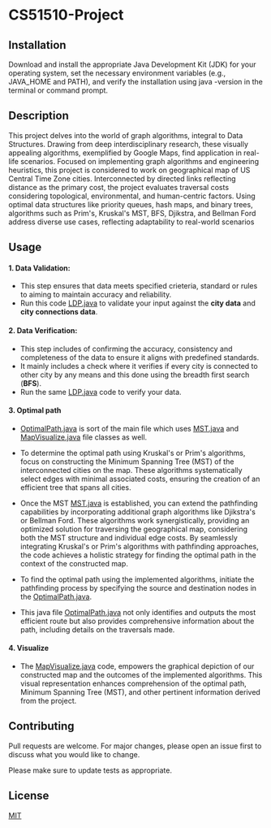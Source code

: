 # CS51510-Project

## Installation
Download and install the appropriate Java Development Kit (JDK) for your operating system, set the necessary environment variables (e.g., JAVA_HOME and PATH), and verify the installation using java -version in the terminal or command prompt.

## Description
This project delves into the world of graph algorithms, integral to Data Structures. Drawing from deep interdisciplinary research, these visually appealing algorithms, exemplified by Google Maps, find application in real-life scenarios. Focused on implementing graph algorithms and engineering heuristics, this project is considered to work on geographical map of US Central Time Zone cities. Interconnected by directed links reflecting distance as the primary cost, the project evaluates traversal costs considering topological, environmental, and human-centric factors. Using optimal data structures like priority queues, hash maps, and binary trees, algorithms such as Prim's, Kruskal's MST, BFS, Djikstra, and Bellman Ford address diverse use cases, reflecting adaptability to real-world scenarios

## Usage
#### 1. Data Validation:
- This step ensures that data meets specified crieteria, standard or rules to aiming to maintain accuracy and reliability.
- Run this code [LDP.java](src/LDP.java) to validate your input against the **city data** and **city connections data**.

#### 2. Data Verification:
- This step includes of confirming the accuracy, consistency and completeness of the data to ensure it aligns with predefined standards.
- It mainly includes a check where it verifies if every city is connected to other city by any means and this done using the breadth first search (**BFS**).
- Run the same [LDP.java](LDP.java) code to verify your data.
     
#### 3. Optimal path
- [OptimalPath.java](OptimalPath.java) is sort of the main file which uses [MST.java](MST.java) and [MapVisualize.java](MapVisualize.java) file classes as well. 

- To determine the optimal path using Kruskal's or Prim's algorithms, focus on constructing the Minimum Spanning Tree (MST) of the interconnected cities on the map. These algorithms systematically select edges with minimal associated costs, ensuring the creation of an efficient tree that spans all cities.
- Once the MST [MST.java](MST.java) is established, you can extend the pathfinding capabilities by incorporating additional graph algorithms like Djikstra's or Bellman Ford. These algorithms work synergistically, providing an optimized solution for traversing the geographical map, considering both the MST structure and individual edge costs. By seamlessly integrating Kruskal's or Prim's algorithms with pathfinding approaches, the code achieves a holistic strategy for finding the optimal path in the context of the constructed map.
- To find the optimal path using the implemented algorithms, initiate the pathfinding process by specifying the source and destination nodes in the [OptimalPath.java](OptimalPath.java). 
- This java file [OptimalPath.java](OptimalPath.java) not only identifies and outputs the most efficient route but also provides comprehensive information about the path, including details on the traversals made.
#### 4. Visualize 
- The [MapVisualize.java](MapVisualize.java) code, empowers the graphical depiction of our constructed map and the outcomes of the implemented algorithms. This visual representation enhances comprehension of the optimal path, Minimum Spanning Tree (MST), and other pertinent information derived from the project.


## Contributing

Pull requests are welcome. For major changes, please open an issue first to discuss what you would like to change.

Please make sure to update tests as appropriate.

## License

[MIT](https://choosealicense.com/licenses/mit/)
